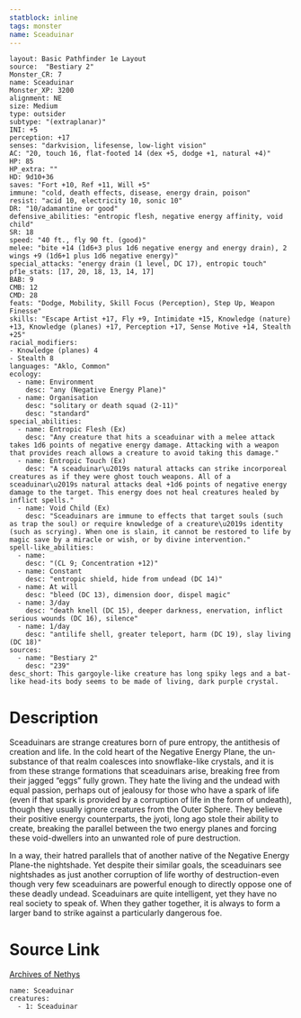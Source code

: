 ```yaml
---
statblock: inline
tags: monster
name: Sceaduinar
---
```

```statblock
layout: Basic Pathfinder 1e Layout
source:  "Bestiary 2"
Monster_CR: 7
name: Sceaduinar
Monster_XP: 3200
alignment: NE
size: Medium
type: outsider
subtype: "(extraplanar)"
INI: +5
perception: +17
senses: "darkvision, lifesense, low-light vision"
AC: "20, touch 16, flat-footed 14 (dex +5, dodge +1, natural +4)"
HP: 85
HP_extra: ""
HD: 9d10+36
saves: "Fort +10, Ref +11, Will +5"
immune: "cold, death effects, disease, energy drain, poison"
resist: "acid 10, electricity 10, sonic 10"
DR: "10/adamantine or good"
defensive_abilities: "entropic flesh, negative energy affinity, void child"
SR: 18
speed: "40 ft., fly 90 ft. (good)"
melee: "bite +14 (1d6+3 plus 1d6 negative energy and energy drain), 2 wings +9 (1d6+1 plus 1d6 negative energy)"
special_attacks: "energy drain (1 level, DC 17), entropic touch"
pf1e_stats: [17, 20, 18, 13, 14, 17]
BAB: 9
CMB: 12
CMD: 28
feats: "Dodge, Mobility, Skill Focus (Perception), Step Up, Weapon Finesse"
skills: "Escape Artist +17, Fly +9, Intimidate +15, Knowledge (nature) +13, Knowledge (planes) +17, Perception +17, Sense Motive +14, Stealth +25"
racial_modifiers:
- Knowledge (planes) 4
- Stealth 8
languages: "Aklo, Common"
ecology:
  - name: Environment
    desc: "any (Negative Energy Plane)"
  - name: Organisation
    desc: "solitary or death squad (2-11)"
    desc: "standard"
special_abilities:
  - name: Entropic Flesh (Ex)
    desc: "Any creature that hits a sceaduinar with a melee attack takes 1d6 points of negative energy damage. Attacking with a weapon that provides reach allows a creature to avoid taking this damage."
  - name: Entropic Touch (Ex)
    desc: "A sceaduinar\u2019s natural attacks can strike incorporeal creatures as if they were ghost touch weapons. All of a sceaduinar\u2019s natural attacks deal +1d6 points of negative energy damage to the target. This energy does not heal creatures healed by inflict spells."
  - name: Void Child (Ex)
    desc: "Sceaduinars are immune to effects that target souls (such as trap the soul) or require knowledge of a creature\u2019s identity (such as scrying). When one is slain, it cannot be restored to life by magic save by a miracle or wish, or by divine intervention."
spell-like_abilities:
  - name:
    desc: "(CL 9; Concentration +12)"
  - name: Constant
    desc: "entropic shield, hide from undead (DC 14)"
  - name: At will
    desc: "bleed (DC 13), dimension door, dispel magic"
  - name: 3/day
    desc: "death knell (DC 15), deeper darkness, enervation, inflict serious wounds (DC 16), silence"
  - name: 1/day
    desc: "antilife shell, greater teleport, harm (DC 19), slay living (DC 18)"
sources:
  - name: "Bestiary 2"
    desc: "239"
desc_short: This gargoyle-like creature has long spiky legs and a bat-like head-its body seems to be made of living, dark purple crystal.
```
# Description
Sceaduinars are strange creatures born of pure entropy, the antithesis of creation and life. In the cold heart of the Negative Energy Plane, the un-substance of that realm coalesces into snowflake-like crystals, and it is from these strange formations that sceaduinars arise, breaking free from their jagged “eggs” fully grown. They hate the living and the undead with equal passion, perhaps out of jealousy for those who have a spark of life (even if that spark is provided by a corruption of life in the form of undeath), though they usually ignore creatures from the Outer Sphere. They believe their positive energy counterparts, the jyoti, long ago stole their ability to create, breaking the parallel between the two energy planes and forcing these void-dwellers into an unwanted role of pure destruction.

In a way, their hatred parallels that of another native of the Negative Energy Plane-the nightshade. Yet despite their similar goals, the sceaduinars see nightshades as just another corruption of life worthy of destruction-even though very few sceaduinars are powerful enough to directly oppose one of these deadly undead. Sceaduinars are quite intelligent, yet they have no real society to speak of. When they gather together, it is always to form a larger band to strike against a particularly dangerous foe.
# Source Link
[Archives of Nethys](https://aonprd.com/MonsterDisplay.aspx?ItemName=Sceaduinar)
```encounter-table
name: Sceaduinar
creatures:
  - 1: Sceaduinar
```
